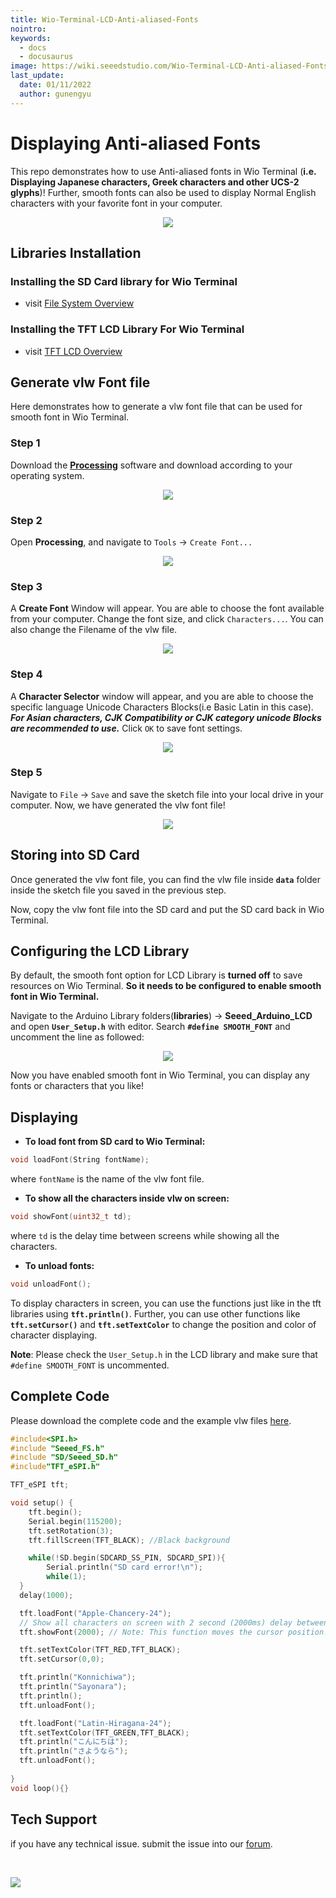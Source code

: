 ```yaml
---
title: Wio-Terminal-LCD-Anti-aliased-Fonts
nointro:
keywords:
  - docs
  - docusaurus
image: https://wiki.seeedstudio.com/Wio-Terminal-LCD-Anti-aliased-Fonts./
last_update:
  date: 01/11/2022
  author: gunengyu
---
```

# Displaying Anti-aliased Fonts

This repo demonstrates how to use Anti-aliased fonts in Wio Terminal (**i.e. Displaying Japanese characters, Greek characters and other UCS-2 glyphs**)! Further, smooth fonts can also be used to display Normal English characters with your favorite font in your computer.

<div align="center"><img width={600} src="https://files.seeedstudio.com/wiki/Wio-Terminal/img/20200117131650.gif" /></div>


## Libraries Installation

### Installing the SD Card library for Wio Terminal

- visit [File System Overview](https://wiki.seeedstudio.com/Wio-Terminal-FS-Overview/)

### Installing the TFT LCD Library For Wio Terminal

- visit [TFT LCD Overview](https://wiki.seeedstudio.com/Wio-Terminal-LCD-Overview/)

## Generate vlw Font file

Here demonstrates how to generate a vlw font file that can be used for smooth font in Wio Terminal.

### Step 1

Download the [**Processing**](https://processing.org/) software and download according to your operating system.

<div align="center"><img src="https://files.seeedstudio.com/wiki/Wio-Terminal/img/20200117095509.jpg" /></div>


### Step 2

Open **Processing**, and navigate to `Tools` -> `Create Font...`

<div align="center"><img src="https://files.seeedstudio.com/wiki/Wio-Terminal/img/20200117100029.jpg" /></div>


### Step 3

A **Create Font** Window will appear. You are able to choose the font available from your computer. Change the font size, and click `Characters...`. You can also change the Filename of the vlw file.

<div align="center"><img width={600} src="https://files.seeedstudio.com/wiki/Wio-Terminal/img/20200117100808.jpg" /></div>


### Step 4

A **Character Selector** window will appear, and you are able to choose the specific language Unicode Characters Blocks(i.e Basic Latin in this case). ***For Asian characters, CJK Compatibility or CJK category unicode Blocks are recommended to use.*** Click `OK` to save font settings.

<div align="center"><img width={500} src="https://files.seeedstudio.com/wiki/Wio-Terminal/img/20200117104728.jpg" /></div>


### Step 5

Navigate to `File` -> `Save` and save the sketch file into your local drive in your computer. Now, we have generated the vlw font file!

<div align="center"><img width={500} src="https://files.seeedstudio.com/wiki/Wio-Terminal/img/20200117105224.jpg" /></div>


## Storing into SD Card

Once generated the vlw font file, you can find the vlw file inside **`data`** folder inside the sketch file you saved in the previous step.

Now, copy the vlw font file into the SD card and put the SD card back in Wio Terminal.

## Configuring the LCD Library

By default, the smooth font option for LCD Library is **turned off** to save resources on Wio Terminal. **So it needs to be configured to enable smooth font in Wio Terminal.**

Navigate to the Arduino Library folders(**libraries**) -> **Seeed_Arduino_LCD** and open **`User_Setup.h`** with editor. Search **`#define SMOOTH_FONT`** and uncomment the line as followed:

<div align="center"><img width={500} src="https://files.seeedstudio.com/wiki/Wio-Terminal/img/smoothFont.png" /></div>


Now you have enabled smooth font in Wio Terminal, you can display any fonts or characters that you like!

## Displaying

- **To load font from SD card to Wio Terminal:**

```cpp
void loadFont(String fontName);
```

where `fontName` is the name of the vlw font file.

- **To show all the characters inside vlw on screen:**

```cpp
void showFont(uint32_t td);
```

where `td` is the delay time between screens while showing all the characters.

- **To unload fonts:**

```cpp
void unloadFont();
```
To display characters in screen, you can use the functions just like in the tft libraries using **`tft.println()`**. Further, you can use other functions like **`tft.setCursor()`** and **`tft.setTextColor`** to change the position and color of character displaying.

**Note**: Please check the `User_Setup.h` in the LCD library and make sure that `#define SMOOTH_FONT` is uncommented.

## Complete Code

Please download the complete code and the example vlw files [here](https://files.seeedstudio.com/wiki/Wio-Terminal/res/JanpaneseFonts.zip).

```cpp
#include<SPI.h>
#include "Seeed_FS.h"
#include "SD/Seeed_SD.h"
#include"TFT_eSPI.h"

TFT_eSPI tft;

void setup() {
    tft.begin();
    Serial.begin(115200);
    tft.setRotation(3);
    tft.fillScreen(TFT_BLACK); //Black background

    while(!SD.begin(SDCARD_SS_PIN, SDCARD_SPI)){
        Serial.println("SD card error!\n");
        while(1);
  }
  delay(1000);

  tft.loadFont("Apple-Chancery-24");
  // Show all characters on screen with 2 second (2000ms) delay between screens
  tft.showFont(2000); // Note: This function moves the cursor position!

  tft.setTextColor(TFT_RED,TFT_BLACK);
  tft.setCursor(0,0);

  tft.println("Konnichiwa");
  tft.println("Sayonara");
  tft.println();
  tft.unloadFont();

  tft.loadFont("Latin-Hiragana-24");
  tft.setTextColor(TFT_GREEN,TFT_BLACK);
  tft.println("こんにちは");
  tft.println("さようなら");
  tft.unloadFont();
  
}
void loop(){}
```
## Tech Support
 if you have any technical issue.  submit the issue into our [forum](http://forum.seeedstudio.com/). 
<div>
  <br /><p style={{textAlign: 'center'}}><a href="https://www.seeedstudio.com/act-4.html?utm_source=wiki&utm_medium=wikibanner&utm_campaign=newproducts" target="_blank"><img src="https://files.seeedstudio.com/wiki/Wiki_Banner/new_product.jpg" /></a></p>
</div>
